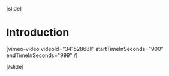 [slide]
# Introduction

[vimeo-video videoId="341528681" startTimeInSeconds="900" endTimeInSeconds="999" /]

[/slide]